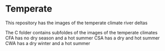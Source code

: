 # Temperate
This repository has the images of the temperate climate river deltas

The C folder contains subfoldes of the images of the temperate climates
CFA has no dry season and a hot summer
CSA has a dry and hot summer
CWA has a dry winter and a hot summer
